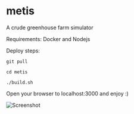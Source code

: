 # metis
A crude greenhouse farm simulator

Requirements:
Docker and Nodejs

Deploy steps:

`git pull`

`cd metis`

`./build.sh`

Open your browser to localhost:3000 and enjoy :)

![Screenshot](https://i.imgur.com/S0JUu2v.png)
